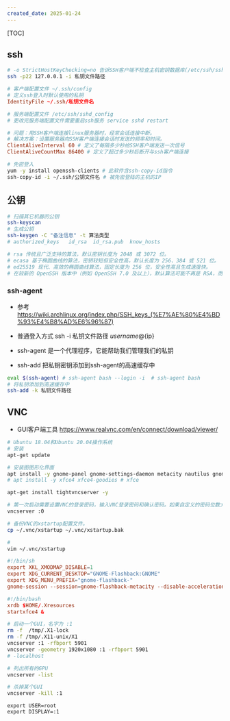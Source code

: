 ```yaml
---
created_date: 2025-01-24
---
```


[TOC]

## ssh 
```bash
# -o StrictHostKeyChecking=no 告诉SSH客户端不检查主机密钥数据库(/etc/ssh/ssh_known_hosts 或 ~/.ssh/known_hosts)，并自动接受第一次连接到的主机的公钥
ssh -p22 127.0.0.1 -i 私钥文件路径
```

```conf
# 客户端配置文件 ~/.ssh/config
# 定义ssh登入时默认使用的私钥
IdentityFile ~/.ssh/私钥文件名
```


```conf
# 服务端配置文件 /etc/ssh/sshd_config
# 更改完服务端配置文件需要重启ssh服务 service sshd restart

# 问题：用SSH客户端连接linux服务器时，经常会话连接中断。
# 解决方案：设置服务器向SSH客户端连接会话时发送的频率和时间。
ClientAliveInterval 60 # 定义了每隔多少秒给SSH客户端发送一次信号
ClientAliveCountMax 86400 # 定义了超过多少秒后断开与ssh客户端连接
```

```sh
# 免密登入
yum -y install openssh-clients # 此软件含ssh-copy-id指令
ssh-copy-id -i ~/.ssh/公钥文件名 # 被免密登陆的主机的IP
```

## 公钥
```bash
# 扫描其它机器的公钥
ssh-keyscan
# 生成公钥
ssh-keygen -C "备注信息" -t 算法类型
# authorized_keys   id_rsa  id_rsa.pub  know_hosts

# rsa 传统且广泛支持的算法，默认密钥长度为 2048 或 3072 位。
# ecasa 基于椭圆曲线的算法，密钥较短但安全性高，默认长度为 256、384 或 521 位。
# ed25519 现代、高效的椭圆曲线算法，固定长度为 256 位，安全性高且生成速度快。
# 在较新的 OpenSSH 版本中（例如 OpenSSH 7.0 及以上），默认算法可能不再是 RSA，而是更现代的 Ed25519 或 ECDSA，这可能是你在 Windows 环境下生成密钥时发现不是 RSA 的原因。
```

### ssh-agent
- 参考 https://wiki.archlinux.org/index.php/SSH_keys_(%E7%AE%80%E4%BD%93%E4%B8%AD%E6%96%87)

- 普通登入方式 ssh -i 私钥文件路径 ${username}@${ip}
- ssh-agent 是一个代理程序，它能帮助我们管理我们的私钥
- ssh-add 把私钥密钥添加到ssh-agent的高速缓存中
```bash
eval $(ssh-agent) # ssh-agent bash --login -i  # ssh-agent bash
# 将私钥添加到高速缓存中
ssh-add -k 私钥文件路径
```

## VNC
- GUI客户端工具 https://www.realvnc.com/en/connect/download/viewer/

```bash
# Ubuntu 18.04和Ubuntu 20.04操作系统
# 安装
apt-get update

# 安装图图形化界面
apt install -y gnome-panel gnome-settings-daemon metacity nautilus gnome-terminal ubuntu-desktop #gnome
# apt install -y xfce4 xfce4-goodies # xfce

apt-get install tightvncserver -y

# 第一次启动需要设置VNC的登录密码，输入VNC登录密码和确认密码。如果自定义的密码位数大于8位，系统默认只截取前8位作为您的VNC登录密码。
vncserver :0

# 备份VNC的xstartup配置文件。
cp ~/.vnc/xstartup ~/.vnc/xstartup.bak

# 
vim ~/.vnc/xstartup
```

```conf
#!/bin/sh
export XKL_XMODMAP_DISABLE=1
export XDG_CURRENT_DESKTOP="GNOME-Flashback:GNOME"
export XDG_MENU_PREFIX="gnome-flashback-"
gnome-session --session=gnome-flashback-metacity --disable-acceleration-check &
```
```conf
#!/bin/bash
xrdb $HOME/.Xresources
startxfce4 &
```

```bash
# 启动一个GUI，名字为 :1
rm -f  /tmp/.X1-lock
rm -f /tmp/.X11-unix/X1
vncserver :1 -rfbport 5901
vncserver -geometry 1920x1080 :1 -rfbport 5901 
# -localhost

# 列出所有的GPU
vncserver -list

# 杀掉某个GUI
vncserver -kill :1
```

```
export USER=root
export DISPLAY=:1
```
